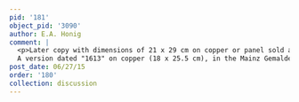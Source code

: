 ```yaml
---
pid: '181'
object_pid: '3090'
author: E.A. Honig
comment: |
  <p>Later copy with dimensions of 21 x 29 cm on copper or panel sold at Lepke, Berlin, on April 1, 1930 with an invented pendant.<br />
  A version dated "1613" on copper (18 x 25.5 cm), in the Mainz Gemaldegalerie, inv. #715, cat. 1911, #52a.</p>
post_date: 06/27/15
order: '180'
collection: discussion
---
```

